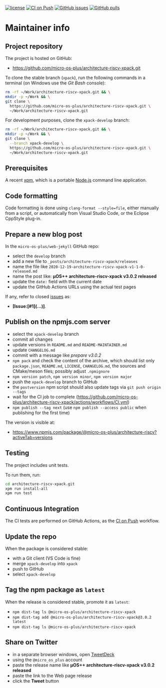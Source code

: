 [![license](https://img.shields.io/github/license/micro-os-plus/architecture-riscv-xpack)](https://github.com/micro-os-plus/architecture-riscv-xpack/blob/xpack/LICENSE)
[![CI on Push](https://github.com/micro-os-plus/architecture-riscv-xpack/workflows/CI%20on%20Push/badge.svg)](https://github.com/micro-os-plus/architecture-riscv-xpack/actions?query=workflow%3A%22CI+on+Push%22)
[![GitHub issues](https://img.shields.io/github/issues/micro-os-plus/architecture-riscv-xpack.svg)](https://github.com/micro-os-plus/architecture-riscv-xpack/issues/)
[![GitHub pulls](https://img.shields.io/github/issues-pr/micro-os-plus/architecture-riscv-xpack.svg)](https://github.com/micro-os-plus/architecture-riscv-xpack/pulls)

# Maintainer info

## Project repository

The project is hosted on GitHub:

- <https://github.com/micro-os-plus/architecture-riscv-xpack.git>

To clone the stable branch (`xpack`), run the following commands in a
terminal (on Windows use the _Git Bash_ console):

```sh
rm -rf ~/Work/architecture-riscv-xpack.git && \
mkdir -p ~/Work && \
git clone \
  https://github.com/micro-os-plus/architecture-riscv-xpack.git \
  ~/Work/architecture-riscv-xpack.git
```

For development purposes, clone the `xpack-develop` branch:

```sh
rm -rf ~/Work/architecture-riscv-xpack.git && \
mkdir -p ~/Work && \
git clone \
  --branch xpack-develop \
  https://github.com/micro-os-plus/architecture-riscv-xpack.git \
  ~/Work/architecture-riscv-xpack.git
```

## Prerequisites

A recent [xpm](https://xpack.github.io/xpm/), which is a portable
[Node.js](https://nodejs.org/) command line application.

## Code formatting

Code formatting is done using `clang-format --style=file`, either manually
from a script, or automatically from Visual Studio Code, or the Eclipse
CppStyle plug-in.

## Prepare a new blog post

In the `micro-os-plus/web-jekyll` GitHub repo:

- select the `develop` branch
- add a new file to `_posts/architecture-riscv-xpack/releases`
- name the file like `2020-12-19-architecture-riscv-xpack-v1-1-0-released.md`
- name the post like: **µOS++ architecture-riscv-xpack v3.0.2 released**
- update the `date:` field with the current date
- update the GitHub Actions URLs using the actual test pages

If any, refer to closed
[issues](https://github.com/micro-os-plus/architecture-riscv-xpack/issues/)
as:

- **[Issue:\[#1\]\(...\)]**.

## Publish on the npmjs.com server

- select the `xpack-develop` branch
- commit all changes
- update versions in `README.md` and `README-MAINTAINER.md`
- update `CHANGELOG.md`
- commit with a message like _prepare v3.0.2_
- `npm pack` and check the content of the archive, which should list
  only `package.json`, `README.md`, `LICENSE`, `CHANGELOG.md`,
  the sources and CMake/meson files;
  possibly adjust `.npmignore`
- `npm version patch`, `npm version minor`, `npm version major`
- push the `xpack-develop` branch to GitHub
- the `postversion` npm script should also update tags via `git push origin --tags`
- wait for the CI job to complete
  (<https://github.com/micro-os-plus/architecture-riscv-xpack/actions/workflows/CI.yml>)
- `npm publish --tag next` (use `npm publish --access public` when
  publishing for the first time)

The version is visible at:

- <https://www.npmjs.com/package/@micro-os-plus/architecture-riscv?activeTab=versions>

## Testing

The project includes unit tests.

To run them, run:

```sh
cd architecture-riscv-xpack.git
xpm run install-all
xpm run test
```

## Continuous Integration

The CI tests are performed on GitHub Actions, as the
[CI on Push](https://github.com/micro-os-plus/architecture-riscv-xpack/actions?query=workflow%3A%22CI+on+Push%22)
workflow.

## Update the repo

When the package is considered stable:

- with a Git client (VS Code is fine)
- merge `xpack-develop` into `xpack`
- push to GitHub
- select `xpack-develop`

## Tag the npm package as `latest`

When the release is considered stable, promote it as `latest`:

- `npm dist-tag ls @micro-os-plus/architecture-riscv-xpack`
- `npm dist-tag add @micro-os-plus/architecture-riscv-xpack@3.0.2 latest`
- `npm dist-tag ls @micro-os-plus/architecture-riscv-xpack`

## Share on Twitter

- in a separate browser windows, open [TweetDeck](https://tweetdeck.twitter.com/)
- using the `@micro_os_plus` account
- paste the release name like **µOS++ architecture-riscv-xpack v3.0.2 released**
- paste the link to the Web page release
- click the **Tweet** button
